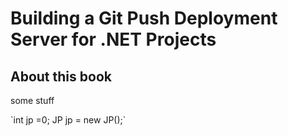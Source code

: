 <link href="https://raw.github.com/jptoto/gitdeploymentbook/master/style.css" rel="stylesheet"></link>

# Building a Git Push Deployment Server for .NET Projects

## About this book
some stuff

<div class="codeblock">
`int jp =0; JP jp = new JP();`
</div>